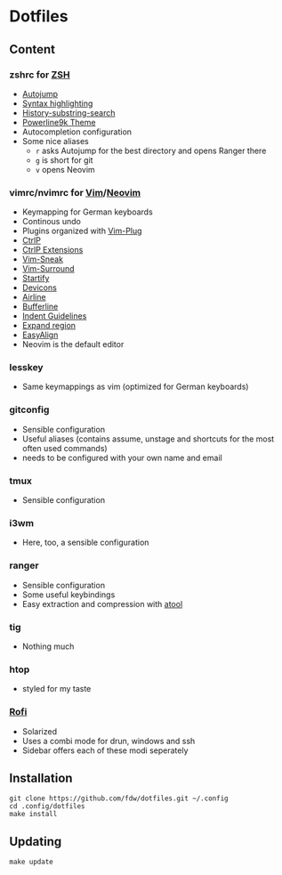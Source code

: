 # Dotfiles

## Content

### zshrc for [ZSH](http://zsh.org/)
* [Autojump](https://github.com/joelthelion/autojump)
* [Syntax highlighting](https://github.com/zsh-users/zsh-syntax-highlighting)
* [History-substring-search](https://github.com/zsh-users/zsh-history-substring-search)
* [Powerline9k Theme](https://github.com/bhilburn/powerlevel9k)
* Autocompletion configuration
* Some nice aliases
	* `r` asks Autojump for the best directory and opens Ranger there
	* `g` is short for git
	* `v` opens Neovim

### vimrc/nvimrc for [Vim](http://www.vim.org/)/[Neovim](https://neovim.io/)
* Keymapping for German keyboards
* Continous undo
* Plugins organized with [Vim-Plug](https://github.com/junegunn/vim-plug)
* [CtrlP](https://github.com/ctrlpvim/ctrlp.vim)
* [CtrlP Extensions](https://github.com/sgur/ctrlp-extensions.vim)
* [Vim-Sneak](https://github.com/justinmk/vim-sneak)
* [Vim-Surround](https://github.com/tpope/vim-surround)
* [Startify](https://github.com/mhinz/vim-startify)
* [Devicons](https://github.com/ryanoasis/vim-devicons)
* [Airline](https://github.com/bling/vim-airline)
* [Bufferline](https://github.com/bling/vim-bufferline)
* [Indent Guidelines](https://github.com/nathanaelkane/vim-indent-guides)
* [Expand region](https://github.com/terryma/vim-expand-region)
* [EasyAlign](https://github.com/junegunn/vim-easy-align)
* Neovim is the default editor

### lesskey
* Same keymappings as vim (optimized for German keyboards)

### gitconfig
* Sensible configuration
* Useful aliases (contains assume, unstage and shortcuts for the most often used commands)
* needs to be configured with your own name and email

### tmux
* Sensible configuration

### i3wm
* Here, too, a sensible configuration

### ranger
* Sensible configuration
* Some useful keybindings
* Easy extraction and compression with [atool](http://www.nongnu.org/atool/)

### tig
* Nothing much

### htop
* styled for my taste

### [Rofi](https://davedavenport.github.io/rofi/)
* Solarized
* Uses a combi mode for drun, windows and ssh
* Sidebar offers each of these modi seperately

## Installation
	git clone https://github.com/fdw/dotfiles.git ~/.config
	cd .config/dotfiles
	make install

## Updating
	make update
